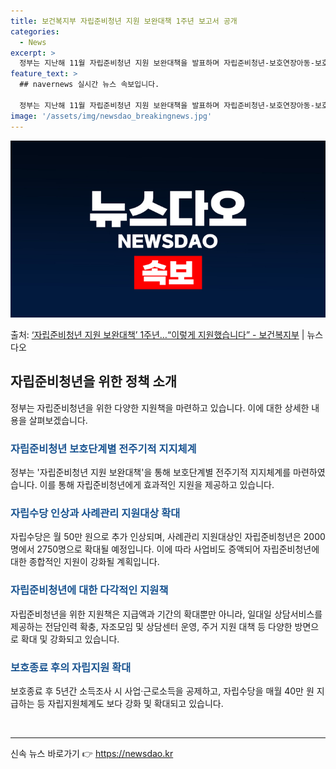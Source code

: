 ```yaml
---
title: 보건복지부 자립준비청년 지원 보완대책 1주년 보고서 공개
categories:
  - News
excerpt: >
  정부는 지난해 11월 자립준비청년 지원 보완대책을 발표하며 자립준비청년-보호연장아동-보호대상아동 등 보호단계…
feature_text: >
  ## navernews 실시간 뉴스 속보입니다.

  정부는 지난해 11월 자립준비청년 지원 보완대책을 발표하며 자립준비청년-보호연장아동-보호대상아동 등 보호단계…
image: '/assets/img/newsdao_breakingnews.jpg'
---
```


![뉴스다오 속보](/assets/img/newsdao_breakingnews.jpg)

<p>출처: <a href="https://newsdao.kr/2784" rel="dofollow">‘자립준비청년 지원 보완대책’ 1주년…“이렇게 지원했습니다” - 보건복지부</a> | 뉴스다오</p>

<h2 data-ke-size="size26">자립준비청년을 위한 정책 소개</h2>
<p data-ke-size="size16">정부는 자립준비청년을 위한 다양한 지원책을 마련하고 있습니다. 이에 대한 상세한 내용을 살펴보겠습니다.</p>

<h3><b><span style="color: #1a5490;">자립준비청년 보호단계별 전주기적 지지체계</span></b></h3>
<p data-ke-size="size16">정부는 '자립준비청년 지원 보완대책'을 통해 보호단계별 전주기적 지지체계를 마련하였습니다. 이를 통해 자립준비청년에게 효과적인 지원을 제공하고 있습니다.</p>

<h3><b><span style="color: #1a5490;">자립수당 인상과 사례관리 지원대상 확대</span></b></h3>
<p data-ke-size="size16">자립수당은 월 50만 원으로 추가 인상되며, 사례관리 지원대상인 자립준비청년은 2000명에서 2750명으로 확대될 예정입니다. 이에 따라 사업비도 증액되어 자립준비청년에 대한 종합적인 지원이 강화될 계획입니다.</p>

<h3><b><span style="color: #1a5490;">자립준비청년에 대한 다각적인 지원책</span></b></h3>
<p data-ke-size="size16">자립준비청년을 위한 지원책은 지급액과 기간의 확대뿐만 아니라, 일대일 상담서비스를 제공하는 전담인력 확충, 자조모임 및 상담센터 운영, 주거 지원 대책 등 다양한 방면으로 확대 및 강화되고 있습니다.</p>

<h3><b><span style="color: #1a5490;">보호종료 후의 자립지원 확대</span></b></h3>
<p data-ke-size="size16">보호종료 후 5년간 소득조사 시 사업·근로소득을 공제하고, 자립수당을 매월 40만 원 지급하는 등 자립지원체계도 보다 강화 및 확대되고 있습니다.</p>

<p data-ke-size="size16">&nbsp;</p>

<hr> 

신속 뉴스 바로가기 👉 <a href="https://newsdao.kr" rel="dofollow">https://newsdao.kr</a>


